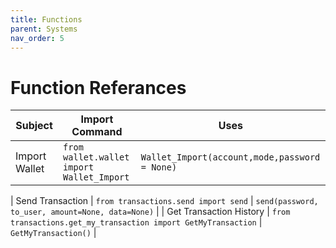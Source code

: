 ```yaml
---
title: Functions
parent: Systems
nav_order: 5
---
```


# Function Referances

| Subject       | Import Command                            | Uses                                          |
| ------------- | ----------------------------------------- | --------------------------------------------- |
| Import Wallet | `from wallet.wallet import Wallet_Import` | `Wallet_Import(account,mode,password = None)` |

| Send Transaction | `from transactions.send import send` | `send(password, to_user, amount=None, data=None)` |
| Get Transaction History | `from transactions.get_my_transaction import GetMyTransaction` | `GetMyTransaction()` |
